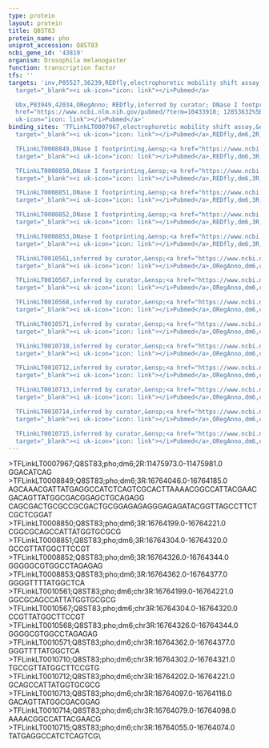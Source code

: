 ```yaml
---
type: protein
layout: protein
title: Q8ST83
protein_name: pho
uniprot_accession: Q8ST83
ncbi_gene_id: '43819'
organism: Drosophila melanogaster
function: transcription factor
tfs: ''
targets: 'inv,P05527,36239,REDfly,electrophoretic mobility shift assay,&ensp;<a href="https://www.ncbi.nlm.nih.gov/pubmed/?term=19948883%5Buid%5D"
  target="_blank"><i uk-icon="icon: link"></i>Pubmed</a>

  Ubx,P83949,42034,ORegAnno; REDfly,inferred by curator; DNase I footprinting,&ensp;<a
  href="https://www.ncbi.nlm.nih.gov/pubmed/?term=10433918; 12853632%5Buid%5D" target="_blank"><i
  uk-icon="icon: link"></i>Pubmed</a>'
binding_sites: 'TFLinkLT0007967,electrophoretic mobility shift assay,&ensp;<a href="https://www.ncbi.nlm.nih.gov/pubmed/?term=19948883%5Buid%5D"
  target="_blank"><i uk-icon="icon: link"></i>Pubmed</a>,REDfly,dm6,2R,11475973,11475981,-

  TFLinkLT0008849,DNase I footprinting,&ensp;<a href="https://www.ncbi.nlm.nih.gov/pubmed/?term=12853632%5Buid%5D"
  target="_blank"><i uk-icon="icon: link"></i>Pubmed</a>,REDfly,dm6,3R,16764046,16764185,-

  TFLinkLT0008850,DNase I footprinting,&ensp;<a href="https://www.ncbi.nlm.nih.gov/pubmed/?term=12853632%5Buid%5D"
  target="_blank"><i uk-icon="icon: link"></i>Pubmed</a>,REDfly,dm6,3R,16764199,16764221,-

  TFLinkLT0008851,DNase I footprinting,&ensp;<a href="https://www.ncbi.nlm.nih.gov/pubmed/?term=12853632%5Buid%5D"
  target="_blank"><i uk-icon="icon: link"></i>Pubmed</a>,REDfly,dm6,3R,16764304,16764320,-

  TFLinkLT0008852,DNase I footprinting,&ensp;<a href="https://www.ncbi.nlm.nih.gov/pubmed/?term=12853632%5Buid%5D"
  target="_blank"><i uk-icon="icon: link"></i>Pubmed</a>,REDfly,dm6,3R,16764326,16764344,-

  TFLinkLT0008853,DNase I footprinting,&ensp;<a href="https://www.ncbi.nlm.nih.gov/pubmed/?term=12853632%5Buid%5D"
  target="_blank"><i uk-icon="icon: link"></i>Pubmed</a>,REDfly,dm6,3R,16764362,16764377,-

  TFLinkLT0010561,inferred by curator,&ensp;<a href="https://www.ncbi.nlm.nih.gov/pubmed/?term=12853632%5Buid%5D"
  target="_blank"><i uk-icon="icon: link"></i>Pubmed</a>,ORegAnno,dm6,chr3R,16764199,16764221,+

  TFLinkLT0010567,inferred by curator,&ensp;<a href="https://www.ncbi.nlm.nih.gov/pubmed/?term=12853632%5Buid%5D"
  target="_blank"><i uk-icon="icon: link"></i>Pubmed</a>,ORegAnno,dm6,chr3R,16764304,16764320,+

  TFLinkLT0010568,inferred by curator,&ensp;<a href="https://www.ncbi.nlm.nih.gov/pubmed/?term=12853632%5Buid%5D"
  target="_blank"><i uk-icon="icon: link"></i>Pubmed</a>,ORegAnno,dm6,chr3R,16764326,16764344,+

  TFLinkLT0010571,inferred by curator,&ensp;<a href="https://www.ncbi.nlm.nih.gov/pubmed/?term=12853632%5Buid%5D"
  target="_blank"><i uk-icon="icon: link"></i>Pubmed</a>,ORegAnno,dm6,chr3R,16764362,16764377,+

  TFLinkLT0010710,inferred by curator,&ensp;<a href="https://www.ncbi.nlm.nih.gov/pubmed/?term=10433918%5Buid%5D"
  target="_blank"><i uk-icon="icon: link"></i>Pubmed</a>,ORegAnno,dm6,chr3R,16764302,16764321,-

  TFLinkLT0010712,inferred by curator,&ensp;<a href="https://www.ncbi.nlm.nih.gov/pubmed/?term=10433918%5Buid%5D"
  target="_blank"><i uk-icon="icon: link"></i>Pubmed</a>,ORegAnno,dm6,chr3R,16764202,16764221,+

  TFLinkLT0010713,inferred by curator,&ensp;<a href="https://www.ncbi.nlm.nih.gov/pubmed/?term=10433918%5Buid%5D"
  target="_blank"><i uk-icon="icon: link"></i>Pubmed</a>,ORegAnno,dm6,chr3R,16764097,16764116,-

  TFLinkLT0010714,inferred by curator,&ensp;<a href="https://www.ncbi.nlm.nih.gov/pubmed/?term=10433918%5Buid%5D"
  target="_blank"><i uk-icon="icon: link"></i>Pubmed</a>,ORegAnno,dm6,chr3R,16764079,16764098,+

  TFLinkLT0010715,inferred by curator,&ensp;<a href="https://www.ncbi.nlm.nih.gov/pubmed/?term=10433918%5Buid%5D"
  target="_blank"><i uk-icon="icon: link"></i>Pubmed</a>,ORegAnno,dm6,chr3R,16764055,16764074,+'
---
```

\>TFLinkLT0007967;Q8ST83;pho;dm6;2R:11475973.0-11475981.0\GGACATCAG\\>TFLinkLT0008849;Q8ST83;pho;dm6;3R:16764046.0-16764185.0\AGCAAACGATTATGAGGCCATCTCAGTCGCACTTAAAACGGCCATTACGAACGACAGTTATGGCGACGGAGCTGCAGAGG\CAGCGACTGCGCCGCGACTGCGGAGAGAGGGAGAGATACGGTTAGCCTTCTCGCTCGGAT\\>TFLinkLT0008850;Q8ST83;pho;dm6;3R:16764199.0-16764221.0\CGGCGCAGCCATTATGGTGCGCG\\>TFLinkLT0008851;Q8ST83;pho;dm6;3R:16764304.0-16764320.0\GCCGTTATGGCTTCCGT\\>TFLinkLT0008852;Q8ST83;pho;dm6;3R:16764326.0-16764344.0\GGGGGCGTGGCCTAGAGAG\\>TFLinkLT0008853;Q8ST83;pho;dm6;3R:16764362.0-16764377.0\GGGGTTTTATGGCTCA\\>TFLinkLT0010561;Q8ST83;pho;dm6;chr3R:16764199.0-16764221.0\GGCGCAGCCATTATGGTGCGCG\\>TFLinkLT0010567;Q8ST83;pho;dm6;chr3R:16764304.0-16764320.0\CCGTTATGGCTTCCGT\\>TFLinkLT0010568;Q8ST83;pho;dm6;chr3R:16764326.0-16764344.0\GGGGCGTGGCCTAGAGAG\\>TFLinkLT0010571;Q8ST83;pho;dm6;chr3R:16764362.0-16764377.0\GGGTTTTATGGCTCA\\>TFLinkLT0010710;Q8ST83;pho;dm6;chr3R:16764302.0-16764321.0\TGCCGTTATGGCTTCCGTG\\>TFLinkLT0010712;Q8ST83;pho;dm6;chr3R:16764202.0-16764221.0\GCAGCCATTATGGTGCGCG\\>TFLinkLT0010713;Q8ST83;pho;dm6;chr3R:16764097.0-16764116.0\GACAGTTATGGCGACGGAG\\>TFLinkLT0010714;Q8ST83;pho;dm6;chr3R:16764079.0-16764098.0\AAAACGGCCATTACGAACG\\>TFLinkLT0010715;Q8ST83;pho;dm6;chr3R:16764055.0-16764074.0\TATGAGGCCATCTCAGTCG\